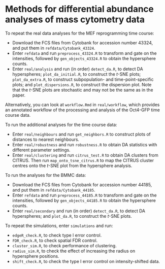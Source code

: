 # Methods for differential abundance analyses of mass cytometry data

To repeat the real data analyses for the MEF reprogramming time course:

- Download the FCS files from Cytobank for accession number 43324, and put them in `refdata/Cytobank_43324`.
- Enter `refdata` and run `preprocess_43324.R` to transform and gate on the intensities, followed by `gen_objects_43324.R` to obtain the hypersphere counts.
- Enter `real/analysis` and run (in order) `detect_da.R`, to detect DA hyperspheres; `plot_da_initial.R`, to construct the _t_-SNE plots; `plot_da_extra.R`, to construct subpopulation- and time-point-specific plots; and `plot_dispersions.R`, to construct the dispersion plot. 
Note that the _t_-SNE plots are stochastic and may not be the same as in the paper.

Alternatively, you can look at `workflow.Rmd` in `real/workflow`, which provides an annotated workflow of the processing and analysis of the Oct4-GFP time course data.

To run the additional analyses for the time course data:

- Enter `real/neighbours` and run `get_neighbors.R` to construct plots of distances to nearest neighbours.
- Enter `real/robustness` and run `robustness.R` to obtain DA statistics with different parameter settings.
- Enter `real/clustering` and run `citrus_test.R` to obtain DA clusters from CITRUS.
Then run `map_onto_tsne_citrus.R` to map the CITRUS cluster centres onto the _t_-SNE plot from the hypersphere analysis.

To run the analyses for the BMMC data:

- Download the FCS files from Cytobank for accession number 44185, and put them in `refdata/Cytobank_44185`.
- Enter `refdata` and run `preprocess_44185.R` to transform and gate on the intensities, followed by `gen_objects_44185.R` to obtain the hypersphere counts.
- Enter `real/secondary` and run (in order)  `detect_da.R`, to detect DA hyperspheres; and `plot_da.R`, to construct the _t_-SNE plots.

To repeat the simulations, enter `simulations` and run:

- `edgeR_check.R`, to check type I error control.
- `FDR_check.R`, to check spatial FDR control.
- `cluster_sim.R`, to check performance of clustering.
- `radius_sim.R`, to check the effect of increasing the radius on hypersphere positions.
- `shift_check.R`, to check the type I error control on intensity-shifted data.

